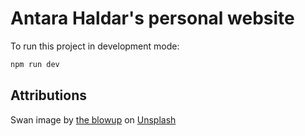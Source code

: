 # Antara Haldar's personal website

To run this project in development mode:

```bash
npm run dev
```

## Attributions

Swan image by <a href="https://unsplash.com/@theblowup?utm_source=unsplash&utm_medium=referral&utm_content=creditCopyText">the blowup</a> on <a href="https://unsplash.com/?utm_source=unsplash&utm_medium=referral&utm_content=creditCopyText">Unsplash</a>


